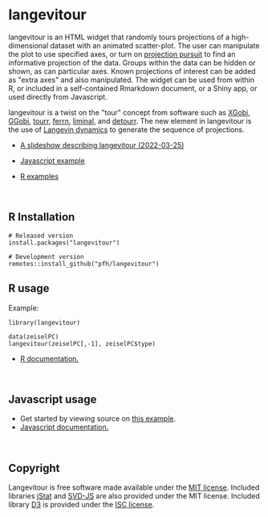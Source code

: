 # langevitour

langevitour is an HTML widget that randomly tours projections of a high-dimensional dataset with an animated scatter-plot. The user can manipulate the plot to use specified axes, or turn on [projection pursuit]((https://en.wikipedia.org/wiki/Projection_pursuit)) to find an informative projection of the data. Groups within the data can be hidden or shown, as can particular axes. Known projections of interest can be added as "extra axes" and also manipulated. The widget can be used from within R, or included in a self-contained Rmarkdown document, or a Shiny app, or used directly from Javascript.

langevitour is a twist on the "tour" concept from software such as [XGobi](http://lib.stat.cmu.edu/general/XGobi/), [GGobi](http://ggobi.org/), [tourr](http://ggobi.github.io/tourr/), [ferrn](https://huizezhang-sherry.github.io/ferrn/), [liminal](https://sa-lee.github.io/liminal/), and [detourr](https://casperhart.github.io/detourr/index.html). The new element in langevitour is the use of [Langevin dynamics](https://en.wikipedia.org/wiki/Langevin_dynamics) to generate the sequence of projections.


* [A slideshow describing langevitour (2022-03-25)](https://logarithmic.net/langevitour/2022-numbats/)

* [Javascript example](https://pfh.github.io/langevitour/example.html)
* [R examples](https://logarithmic.net/langevitour/articles/examples.html)

<br>

## R Installation

```{r}
# Released version
install.packages("langevitour")
```

```{r}
# Development version
remotes::install_github("pfh/langevitour")
```

## R usage

Example:

```{r}
library(langevitour)

data(zeiselPC)
langevitour(zeiselPC[,-1], zeiselPC$type)
```

* [R documentation.](https://logarithmic.net/langevitour/reference/)

<br>

## Javascript usage

* Get started by viewing source on [this example](https://pfh.github.io/langevitour/example.html).
* [Javascript documentation.](https://logarithmic.net/langevitour/jsdoc/Langevitour.html)

<br>

## Copyright

Langevitour is free software made available under the [MIT license](https://github.com/pfh/langevitour/blob/main/LICENSE.md). Included libraries [jStat](https://github.com/jstat/jstat) and [SVD-JS](https://github.com/danilosalvati/svd-js) are also provided under the MIT license. Included library [D3](https://github.com/d3/d3) is provided under the [ISC license](https://github.com/d3/d3/blob/main/LICENSE).